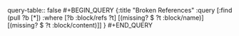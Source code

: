 query-table:: false
#+BEGIN_QUERY 
{:title "Broken References"
:query [:find (pull ?b [*])
		:where
		[?b :block/refs ?t]
		[(missing? $ ?t :block/name)]
		[(missing? $ ?t :block/content)]]
}
#+END_QUERY

